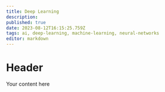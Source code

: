 ```yaml
---
title: Deep Learning
description: 
published: true
date: 2023-08-12T16:15:25.759Z
tags: ai, deep-learning, machine-learning, neural-networks
editor: markdown
---
```


# Header
Your content here